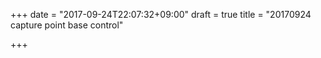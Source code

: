 +++
date = "2017-09-24T22:07:32+09:00"
draft = true
title = "20170924 capture point base control"

+++

